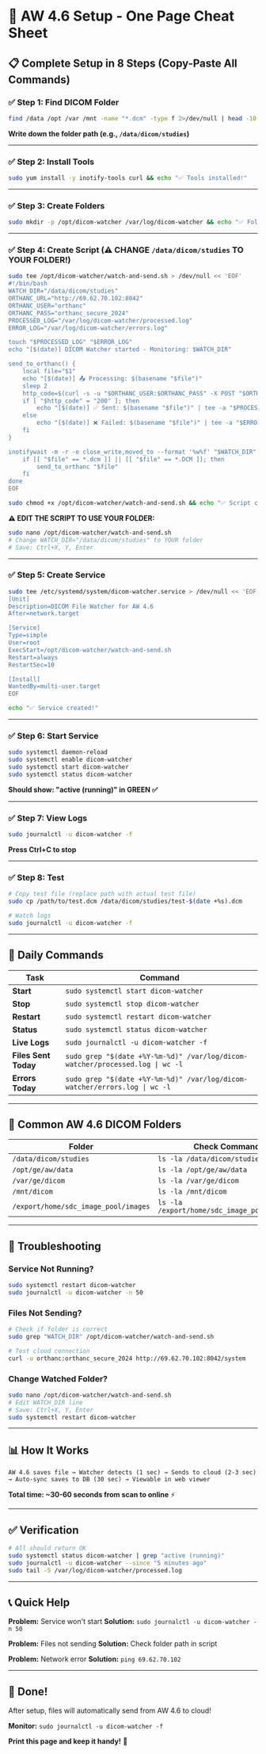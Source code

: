 # 🏥 AW 4.6 Setup - One Page Cheat Sheet

## 📋 Complete Setup in 8 Steps (Copy-Paste All Commands)

### ✅ Step 1: Find DICOM Folder
```bash
find /data /opt /var /mnt -name "*.dcm" -type f 2>/dev/null | head -10
```
**Write down the folder path (e.g., `/data/dicom/studies`)**

---

### ✅ Step 2: Install Tools
```bash
sudo yum install -y inotify-tools curl && echo "✅ Tools installed!"
```

---

### ✅ Step 3: Create Folders
```bash
sudo mkdir -p /opt/dicom-watcher /var/log/dicom-watcher && echo "✅ Folders created!"
```

---

### ✅ Step 4: Create Script (⚠️ CHANGE `/data/dicom/studies` TO YOUR FOLDER!)
```bash
sudo tee /opt/dicom-watcher/watch-and-send.sh > /dev/null << 'EOF'
#!/bin/bash
WATCH_DIR="/data/dicom/studies"
ORTHANC_URL="http://69.62.70.102:8042"
ORTHANC_USER="orthanc"
ORTHANC_PASS="orthanc_secure_2024"
PROCESSED_LOG="/var/log/dicom-watcher/processed.log"
ERROR_LOG="/var/log/dicom-watcher/errors.log"

touch "$PROCESSED_LOG" "$ERROR_LOG"
echo "[$(date)] DICOM Watcher started - Monitoring: $WATCH_DIR"

send_to_orthanc() {
    local file="$1"
    echo "[$(date)] 📤 Processing: $(basename "$file")"
    sleep 2
    http_code=$(curl -s -u "$ORTHANC_USER:$ORTHANC_PASS" -X POST "$ORTHANC_URL/instances" --data-binary "@$file" -w "%{http_code}" -o /dev/null)
    if [ "$http_code" = "200" ]; then
        echo "[$(date)] ✅ Sent: $(basename "$file")" | tee -a "$PROCESSED_LOG"
    else
        echo "[$(date)] ❌ Failed: $(basename "$file")" | tee -a "$ERROR_LOG"
    fi
}

inotifywait -m -r -e close_write,moved_to --format '%w%f' "$WATCH_DIR" | while read file; do
    if [[ "$file" == *.dcm ]] || [[ "$file" == *.DCM ]]; then
        send_to_orthanc "$file"
    fi
done
EOF

sudo chmod +x /opt/dicom-watcher/watch-and-send.sh && echo "✅ Script created!"
```

**⚠️ EDIT THE SCRIPT TO USE YOUR FOLDER:**
```bash
sudo nano /opt/dicom-watcher/watch-and-send.sh
# Change WATCH_DIR="/data/dicom/studies" to YOUR folder
# Save: Ctrl+X, Y, Enter
```

---

### ✅ Step 5: Create Service
```bash
sudo tee /etc/systemd/system/dicom-watcher.service > /dev/null << 'EOF'
[Unit]
Description=DICOM File Watcher for AW 4.6
After=network.target

[Service]
Type=simple
User=root
ExecStart=/opt/dicom-watcher/watch-and-send.sh
Restart=always
RestartSec=10

[Install]
WantedBy=multi-user.target
EOF

echo "✅ Service created!"
```

---

### ✅ Step 6: Start Service
```bash
sudo systemctl daemon-reload
sudo systemctl enable dicom-watcher
sudo systemctl start dicom-watcher
sudo systemctl status dicom-watcher
```
**Should show: "active (running)" in GREEN ✅**

---

### ✅ Step 7: View Logs
```bash
sudo journalctl -u dicom-watcher -f
```
**Press Ctrl+C to stop**

---

### ✅ Step 8: Test
```bash
# Copy test file (replace path with actual test file)
sudo cp /path/to/test.dcm /data/dicom/studies/test-$(date +%s).dcm

# Watch logs
sudo journalctl -u dicom-watcher -f
```

---

## 🔧 Daily Commands

| Task | Command |
|------|---------|
| **Start** | `sudo systemctl start dicom-watcher` |
| **Stop** | `sudo systemctl stop dicom-watcher` |
| **Restart** | `sudo systemctl restart dicom-watcher` |
| **Status** | `sudo systemctl status dicom-watcher` |
| **Live Logs** | `sudo journalctl -u dicom-watcher -f` |
| **Files Sent Today** | `sudo grep "$(date +%Y-%m-%d)" /var/log/dicom-watcher/processed.log \| wc -l` |
| **Errors Today** | `sudo grep "$(date +%Y-%m-%d)" /var/log/dicom-watcher/errors.log \| wc -l` |

---

## 📍 Common AW 4.6 DICOM Folders

| Folder | Check Command |
|--------|---------------|
| `/data/dicom/studies` | `ls -la /data/dicom/studies` |
| `/opt/ge/aw/data` | `ls -la /opt/ge/aw/data` |
| `/var/ge/dicom` | `ls -la /var/ge/dicom` |
| `/mnt/dicom` | `ls -la /mnt/dicom` |
| `/export/home/sdc_image_pool/images` | `ls -la /export/home/sdc_image_pool/images` |

---

## 🚨 Troubleshooting

### Service Not Running?
```bash
sudo systemctl restart dicom-watcher
sudo journalctl -u dicom-watcher -n 50
```

### Files Not Sending?
```bash
# Check if folder is correct
sudo grep "WATCH_DIR" /opt/dicom-watcher/watch-and-send.sh

# Test cloud connection
curl -u orthanc:orthanc_secure_2024 http://69.62.70.102:8042/system
```

### Change Watched Folder?
```bash
sudo nano /opt/dicom-watcher/watch-and-send.sh
# Edit WATCH_DIR line
# Save: Ctrl+X, Y, Enter
sudo systemctl restart dicom-watcher
```

---

## 📊 How It Works

```
AW 4.6 saves file → Watcher detects (1 sec) → Sends to cloud (2-3 sec) 
→ Auto-sync saves to DB (30 sec) → Viewable in web viewer
```

**Total time: ~30-60 seconds from scan to online** ⚡

---

## ✅ Verification

```bash
# All should return OK
sudo systemctl status dicom-watcher | grep "active (running)"
sudo journalctl -u dicom-watcher --since "5 minutes ago"
sudo tail -5 /var/log/dicom-watcher/processed.log
```

---

## 📞 Quick Help

**Problem:** Service won't start
**Solution:** `sudo journalctl -u dicom-watcher -n 50`

**Problem:** Files not sending
**Solution:** Check folder path in script

**Problem:** Network error
**Solution:** `ping 69.62.70.102`

---

## 🎉 Done!

After setup, files will automatically send from AW 4.6 to cloud!

**Monitor:** `sudo journalctl -u dicom-watcher -f`

**Print this page and keep it handy!** 📄
